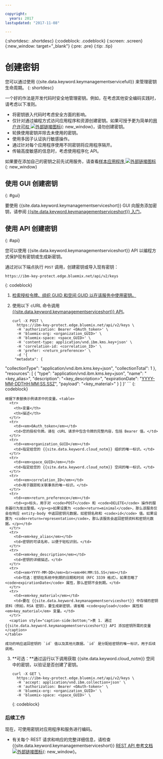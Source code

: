 ```yaml
---

copyright:
  years: 2017
lastupdated: "2017-11-08"

---
```


{:shortdesc: .shortdesc}
{:codeblock: .codeblock}
{:screen: .screen}
{:new_window: target="_blank"}
{:pre: .pre}
{:tip: .tip}

# 创建密钥

您可以通过使用 {{site.data.keyword.keymanagementservicefull}} 来管理密钥生命周期。
{: shortdesc}

一个好的作法是开发代码时安全地管理密钥。例如，在考虑其他安全编码实践时，请考虑以下准则。


- 将密钥嵌入代码时考虑安全方面的影响。
- 仅针对通过编程方式访问应用程序和资源创建密钥。如果可授予更为简单的[用户许可权 ![外部链接图标](../../icons/launch-glyph.svg "外部链接图标")](https://console.bluemix.net/docs/admin/patterns.html#userroles){: new_window}，请勿创建密钥。
- 轮换使用密钥并除去未使用的密钥。
- 使用多因子认证执行敏感操作。
- 通过针对每个应用程序使用不同密钥将应用程序隔开。
- 传输高度敏感的信息时，考虑使用程序化 API。

如果要在添加自己的密钥之前先试用服务，请查看[样本应用程序 ![外部链接图标](../../icons/launch-glyph.svg "外部链接图标")](https://github.com/IBM-Bluemix/key-protect-helloworld-python){: new_window}

## 使用 GUI 创建密钥
{: #gui}

要使用 {{site.data.keyword.keymanagementserviceshort}} GUI 向服务添加密钥，请参阅 [{{site.data.keyword.keymanagementserviceshort}} 入门](/docs/services/keymgmt/index.html#addkey)。

## 使用 API 创建密钥
{: #api}

您可以使用 {{site.data.keyword.keymanagementserviceshort}} API 以编程方式保护现有密钥或生成新密钥。

通过对以下端点执行 `POST` 调用，创建密钥或导入现有密钥：

```
https://ibm-key-protect.edge.bluemix.net/api/v2/keys
```
{: codeblock}

1. [检索授权令牌、组织 GUID 和空间 GUID 以在该服务中使用密钥。](/docs/services/keymgmt/keyprotect_authentication.html)

2. 使用以下 cURL 命令调用 [{{site.data.keyword.keymanagementserviceshort}} API](https://console.ng.bluemix.net/apidocs/639)。

    ```cURL
    curl -X POST \
      https://ibm-key-protect.edge.bluemix.net/api/v2/keys \
      -H 'authorization: Bearer <OAuth_token>' \
      -H 'bluemix-org: <organization_GUID>' \
      -H 'bluemix-space: <space_GUID>' \
      -H 'content-type: application/vnd.ibm.kms.key+json' \
      -H 'correlation-id: <correlation_ID>' \
      -H 'prefer: <return_preference>' \
      -d '{
     "metadata": {
"collectionType": "application/vnd.ibm.kms.key+json",
       "collectionTotal": 1
     },
    "resources": [
      {
      "type": "application/vnd.ibm.kms.key+json",
       "name": "<key_alias>",
       "description": "<key_description>",
       "expirationDate": "<YYYY-MM-DDTHH:MM:SS.SSZ>",
       "payload": "<key_material>"
       }
     ]
    }'
    ```
    {: codeblock}

    根据下表替换示例请求中的变量。<table>
      <tr>
        <th>变量</th>
        <th>描述</th>
      </tr>
      <tr>
        <td><em>OAuth_token</em></td>
        <td>您的授权令牌。请在 cURL 请求中包含令牌的完整内容，包括 Bearer 值。</td>
      </tr>
      <tr>
        <td><em>organization_GUID</em></td>
        <td>指定给您的 {{site.data.keyword.cloud_notm}} 组织的唯一标识。</td>
      </tr>
      <tr>
        <td><em>space_GUID</em></td>
        <td>指定给您的 {{site.data.keyword.cloud_notm}} 空间的唯一标识。</td>
      </tr>
      <tr>
        <td><em>correlation_ID</em></td>
        <td>用于跟踪和关联事务的唯一标识。</td>
      </tr>
      <tr>
        <td><em>return_preference</em></td>
        <td><p>标头，用于对 <code>POST</code> 和 <code>DELETE</code> 操作的服务器行为发出警报。</p><p>如果设置为 <code>return=minimal</code>，那么该服务仅会在响应 entity-body 中返回密钥元数据，如密钥名称和 <code>id</code> 值。如果设置为 <code>return=representation</code>，那么该服务会返回密钥资料和密钥元数据。</p></td>
      </tr>
      <tr>
        <td><em>key_alias</em></td>
        <td>密钥的可读名称，以便于轻松识别。</td>
      </tr>
      <tr>
        <td><em>key_description</em></td>
        <td>密钥的详细描述。</td>
      </tr>
      <tr>
        <td><em>YYYY-MM-DD</em><br><em>HH:MM:SS.SS</em></td>
        <td>可选：密钥在系统中到期的日期和时间（RFC 3339 格式）。如果忽略了 <code>expirationDate</code> 属性，那么密钥不会到期。</td>
      </tr>
      <tr>
        <td><em>key_material</em></td>
        <td>要在 {{site.data.keyword.keymanagementserviceshort}} 中存储的密钥资料（例如，RSA 密钥）。要生成新密钥，请省略 <code>payload</code> 属性和 <em>key_material</em> 变量。</td>
      </tr>
      <caption style="caption-side:bottom;">表 1. 通过 {{site.data.keyword.keymanagementserviceshort}} API 添加密钥所需的变量</caption>
    </table>

    成功的响应返回密钥的 `id` 值以及其他元数据。`id` 是分配给密钥的唯一标识，用于后续调用。

3. **可选：**通过运行以下调用获取 {{site.data.keyword.cloud_notm}} 空间中的密钥，以验证是否创建了密钥。

    ```cURL
    curl -X GET \
      https://ibm-key-protect.edge.bluemix.net/api/v2/keys \
      -H 'accept: application/vnd.ibm.collection+json' \
      -H 'authorization: Bearer <OAuth-token>' \
      -H 'bluemix-org: <organization_GUID>' \
      -H 'bluemix-space: <space_GUID>' \
    ```
    {: codeblock}

### 后续工作

现在，可使用密钥对应用程序和服务进行编码。

- 有关每个 REST 请求和响应的完整详细信息，请检查 {{site.data.keyword.keymanagementserviceshort}} [REST API 参考文档 ![外部链接图标](../../icons/launch-glyph.svg "外部链接图标")](https://console.ng.bluemix.net/apidocs/639){: new_window}。

